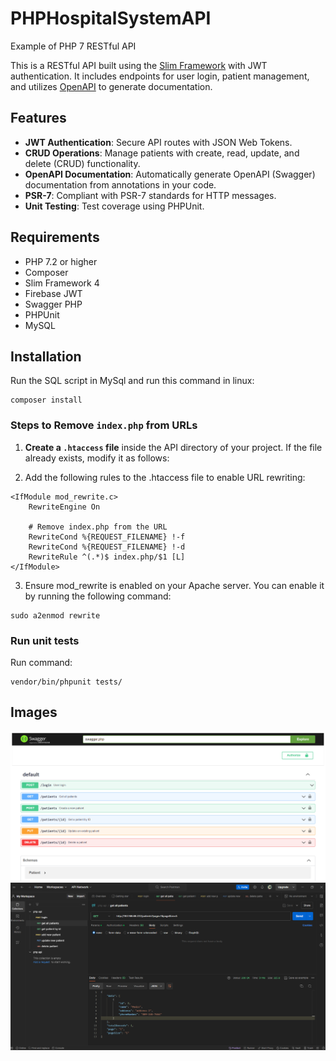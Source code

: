 # PHPHospitalSystemAPI
Example of PHP 7 RESTful API 

This is a RESTful API built using the [Slim Framework](https://www.slimframework.com/) with JWT authentication. It includes endpoints for user login, patient management, and utilizes [OpenAPI](https://swagger.io/specification/) to generate documentation.

## Features

- **JWT Authentication**: Secure API routes with JSON Web Tokens.
- **CRUD Operations**: Manage patients with create, read, update, and delete (CRUD) functionality.
- **OpenAPI Documentation**: Automatically generate OpenAPI (Swagger) documentation from annotations in your code.
- **PSR-7**: Compliant with PSR-7 standards for HTTP messages.
- **Unit Testing**: Test coverage using PHPUnit.

## Requirements

- PHP 7.2 or higher
- Composer
- Slim Framework 4
- Firebase JWT
- Swagger PHP
- PHPUnit
- MySQL

## Installation

Run the SQL script in MySql and run this command in linux: 

```
composer install
```

### Steps to Remove `index.php` from URLs

1. **Create a `.htaccess` file** inside the API directory of your project. If the file already exists, modify it as follows:

2. Add the following rules to the .htaccess file to enable URL rewriting:

```
<IfModule mod_rewrite.c>
    RewriteEngine On

    # Remove index.php from the URL
    RewriteCond %{REQUEST_FILENAME} !-f
    RewriteCond %{REQUEST_FILENAME} !-d
    RewriteRule ^(.*)$ index.php/$1 [L]
</IfModule>
```

3. Ensure mod_rewrite is enabled on your Apache server. You can enable it by running the following command:

```
sudo a2enmod rewrite
```

### Run unit tests

Run command:
```
vendor/bin/phpunit tests/
```

## Images

![image info](./dev/images/swagger.png)
![image info](./dev/images/postman.png)

